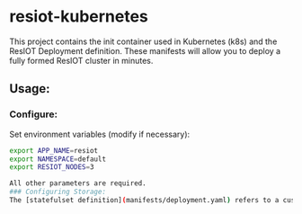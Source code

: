 # resiot-kubernetes
This project contains the init container used in Kubernetes (k8s) and the ResIOT Deployment definition. These manifests will allow you to deploy a fully formed ResIOT cluster in minutes.


## Usage:
### Configure:
Set environment variables (modify if necessary):
```sh
export APP_NAME=resiot
export NAMESPACE=default
export RESIOT_NODES=3

All other parameters are required.
### Configuring Storage:
The [statefulset definition](manifests/deployment.yaml) refers to a custom StorageClass `ssd`.
